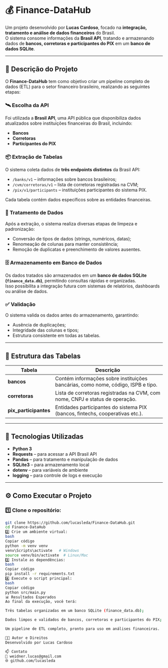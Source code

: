 # 💰 Finance-DataHub

Um projeto desenvolvido por **Lucas Cardoso**, focado na **integração, tratamento e análise de dados financeiros** do Brasil.  
O sistema consome informações da **Brasil API**, tratando e armazenando dados de **bancos, corretoras e participantes do PIX** em um **banco de dados SQLite**.

---

## 🧠 Descrição do Projeto

O **Finance-DataHub** tem como objetivo criar um pipeline completo de dados (ETL) para o setor financeiro brasileiro, realizando as seguintes etapas:

### 🛰️ Escolha da API
Foi utilizada a **Brasil API**, uma API pública que disponibiliza dados atualizados sobre instituições financeiras do Brasil, incluindo:
- **Bancos**
- **Corretoras**
- **Participantes do PIX**

### 📦 Extração de Tabelas
O sistema coleta dados de **três endpoints distintos** da Brasil API:
- `/banks/v1` – informações sobre bancos brasileiros;
- `/cvm/corretoras/v1` – lista de corretoras registradas na CVM;
- `/pix/v1/participants` – instituições participantes do sistema PIX.

Cada tabela contém dados específicos sobre as entidades financeiras.

### 🧹 Tratamento de Dados
Após a extração, o sistema realiza diversas etapas de limpeza e padronização:
- Conversão de tipos de dados (strings, numéricos, datas);
- Renomeação de colunas para manter consistência;
- Remoção de duplicatas e preenchimento de valores ausentes.

### 🗄️ Armazenamento em Banco de Dados
Os dados tratados são armazenados em um **banco de dados SQLite (`finance_data.db`)**, permitindo consultas rápidas e organizadas.  
Isso possibilita a integração futura com sistemas de relatórios, dashboards ou análise de dados.

### ✅ Validação
O sistema valida os dados antes do armazenamento, garantindo:
- Ausência de duplicações;
- Integridade das colunas e tipos;
- Estrutura consistente em todas as tabelas.

---

## 🏦 Estrutura das Tabelas

| Tabela | Descrição |
|--------|------------|
| **bancos** | Contém informações sobre instituições bancárias, como nome, código, ISPB e tipo. |
| **corretoras** | Lista de corretoras registradas na CVM, com nome, CNPJ e status de operação. |
| **pix_participantes** | Entidades participantes do sistema PIX (bancos, fintechs, cooperativas etc.). |

---

## 🧩 Tecnologias Utilizadas

- **Python 3**
- **Requests** – para acessar a API Brasil API  
- **Pandas** – para tratamento e manipulação de dados  
- **SQLite3** – para armazenamento local  
- **dotenv** – para variáveis de ambiente  
- **logging** – para controle de logs e execução

---

## ⚙️ Como Executar o Projeto

### 1️⃣ Clone o repositório:
```bash
git clone https://github.com/lucasleda/Finance-DataHub.git
cd Finance-DataHub
2️⃣ Crie um ambiente virtual:
bash
Copiar código
python -m venv venv
venv\Scripts\activate   # Windows
source venv/bin/activate  # Linux/Mac
3️⃣ Instale as dependências:
bash
Copiar código
pip install -r requirements.txt
4️⃣ Execute o script principal:
bash
Copiar código
python src/main.py
📊 Resultados Esperados
Ao final da execução, você terá:

Três tabelas organizadas em um banco SQLite (finance_data.db);

Dados limpos e validados de bancos, corretoras e participantes do PIX;

Um pipeline de ETL completo, pronto para uso em análises financeiras.

👨‍💻 Autor e Direitos
Desenvolvido por Lucas Cardoso

📫 Contato
📧 weidner.lucas@gmail.com
🌐 github.com/lucasleda
